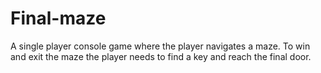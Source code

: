 # Final-maze

A single player console game where the player navigates a maze. To win and exit the maze the player needs to find a key and reach the final door.
